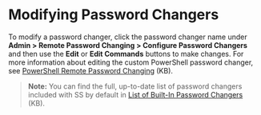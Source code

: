 [title]: # (Modifying Password Changers)
[tags]: # (XXX)
[priority]: # (100)

# Modifying Password Changers

To modify a password changer, click the password changer name under **Admin > Remote Password Changing > Configure Password Changers** and then use the **Edit** or **Edit Commands** buttons to make changes. For more information about editing the custom PowerShell password changer, see [PowerShell Remote Password Changing](https://updates.thycotic.net/links.ashx?PowerShellPasswordChanging) (KB).

> **Note:** You can find the full, up-to-date list of password changers included with SS by default in [List of Built-In Password Changers](https://updates.thycotic.net/links.ashx?PasswordChangers) (KB).
